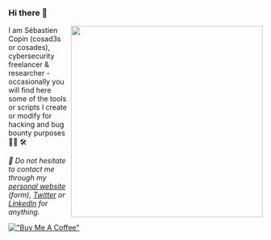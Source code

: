 ### Hi there 👋

<img align='right' src="https://github-readme-stats.vercel.app/api?username=cosad3s&count_private=true&show_icons=true&theme=gruvbox" width="380">

I am Sébastien Copin (cosad3s or cosades), cybersecurity freelancer & researcher - occasionally you will find here some of the tools or scripts I create or modify for hacking and bug bounty purposes 🏴‍☠️ 🛠️ 

*💬 Do not hesitate to contact me through my [personal website](https://www.cosades.com) (form), [Twitter](https://twitter.com/cosad3s) or [LinkedIn](https://www.linkedin.com/in/sebastien-copin/) for anything.*

[!["Buy Me A Coffee"](https://www.buymeacoffee.com/assets/img/custom_images/orange_img.png)](https://www.buymeacoffee.com/cosades)
